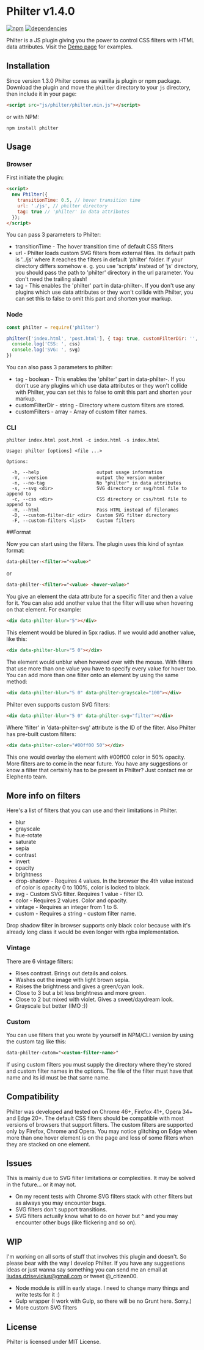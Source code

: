 # Philter v1.4.0
[![npm](https://img.shields.io/npm/v/philter.svg)](https://www.npmjs.com/package/philter) [![dependencies](https://david-dm.org/specro/philter.svg)](https://david-dm.org/specro/philter)

Philter is a JS plugin giving you the power to control CSS filters with HTML data attributes.
Visit the [Demo page](http://specro.github.io/Philter/) for examples.

## Installation
Since version 1.3.0 Philter comes as vanilla js plugin or npm package.
Download the plugin and move the `philter` directory to your `js` directory, then include it in your page:
```html
<script src="js/philter/philter.min.js"></script>
```
or with NPM:
```shell
npm install philter
```
## Usage
### Browser
First initiate the plugin:
```html
<script>
  new Philter({
    transitionTime: 0.5, // hover transition time
    url: './js', // philter directory
    tag: true // 'philter' in data attributes
  });
</script>
```
You can pass 3 parameters to Philter:
* transitionTime - The hover transition time of default CSS filters
* url - Philter loads custom SVG filters from external files. Its default path is '../js' where it reaches the filters in default 'philter' folder. If your directory differs somehow e. g. you use 'scripts' instead of 'js' directory, you should pass the path to 'philter' directory in the url parameter. You don't need the trailing slash!
* tag - This enables the 'philter' part in data-philter-<filter>. If you don't use any plugins which use data attributes or they won't collide with Philter, you can set this to false to omit this part and shorten your markup.

### Node
```js
const philter = require('philter')

philter(['index.html', 'post.html'], { tag: true, customFilterDir: '', customFilters: [] } (css, svg) => {
  console.log('CSS: ', css)
  console.log('SVG: ', svg)
})
```
You can also pass 3 parameters to philter:
* tag - boolean - This enables the 'philter' part in data-philter-<filter>. If you don't use any plugins which use data attributes or they won't collide with Philter, you can set this to false to omit this part and shorten your markup.
* customFilterDir - string - Directory where custom filters are stored.
* customFilters - array - Array of custom filter names.

### CLI
```shell
philter index.html post.html -c index.html -s index.html
```

```
Usage: philter [options] <file ...>

Options:

  -h, --help                     output usage information
  -V, --version                  output the version number
  -n, --no-tag                   No "philter" in data attributes
  -s, --svg <dir>                SVG directory or svg/html file to append to
  -c, --css <dir>                CSS directory or css/html file to append to
  -H, --html                     Pass HTML instead of filenames
  -D, --custom-filter-dir <dir>  Custom SVG filter directory
  -F, --custom-filters <list>    Custom filters

```

##Format

Now you can start using the filters. The plugin uses this kind of syntax format:
```html
data-philter-<filter>="<value>"
```
or
```html
data-philter-<filter>="<value> <hover-value>"
```
You give an element the data attribute for a specific filter and then a value for it. You can also add another value that the filter will use when hovering on that element.
For example:
```html
<div data-philter-blur="5"></div>
```
This element would be blured in 5px radius. If we would add another value, like this:
```html
<div data-philter-blur="5 0"></div>
```
The element would unblur when hovered over with the mouse.
With filters that use more than one value you have to specify every value for hover too.
You can add more than one filter onto an element by using the same method:
```html
<div data-philter-blur="5 0" data-philter-grayscale="100"></div>
```
Philter even supports custom SVG filters:
```html
<div data-philter-blur="5 0" data-philter-svg="filter"></div>
```
Where 'filter' in 'data-philter-svg' attribute is the ID of the filter.
Also Philter has pre-built custom filters:
```html
<div data-philter-color="#00ff00 50"></div>
```
This one would overlay the element with #00ff00 color in 50% opacity.
More filters are to come in the near future. You have any suggestions or know a filter that certainly has to be present in Philter? Just contact me or Elephento team.
## More info on filters
Here's a list of filters that you can use and their limitations in Philter.
* blur
* grayscale
* hue-rotate
* saturate
* sepia
* contrast
* invert
* opacity
* brightness
* drop-shadow - Requires 4 values. In the browser the 4th value instead of color is opacity 0 to 100%, color is locked to black.
* svg - Custom SVG filter. Requires 1 value - filter ID.
* color - Requires 2 values. Color and opacity.
* vintage - Requires an integer from 1 to 6.
* custom - Requires a string - custom filter name.

Drop shadow filter in browser supports only black color because with it's already long class it would be even longer with rgba implementation.
### Vintage
There are 6 vintage filters:
* Rises contrast. Brings out details and colors.
* Washes out the image with light brown sepia.
* Raises the brightness and gives a green/cyan look.
* Close to 3 but a bit less brightness and more green.
* Close to 2 but mixed with violet. Gives a sweet/daydream look.
* Grayscale but better (IMO :))

### Custom
You can use filters that you wrote by yourself in NPM/CLI version by using the custom tag like this:
```html
data-philter-cutom="<custom-filter-name>"
```
If using custom filters you must supply the directory where they're stored and custom filter names in the options. The file of the filter must have that name and its id must be that same name.

## Compatibility
Philter was developed and tested on Chrome 46+, Firefox 41+, Opera 34+ and Edge 20+. The default CSS filters should be compatible with most versions of browsers that support filters. The custom filters are supported only by Firefox, Chrome and Opera. You may notice glitching on Edge when more than one hover element is on the page and loss of some filters when they are stacked on one element.
## Issues
This is mainly due to SVG filter limitations or complexities. It may be solved in the future... or it may not.
* On my recent tests with Chrome SVG filters stack with other filters but as always you may encounter bugs.
* SVG filters don't support transitions.
* SVG filters actually know what to do on hover but ^ and you may encounter other bugs (like flickering and so on).

## WIP
I'm working on all sorts of stuff that involves this plugin and doesn't. So please bear with the way I develop Philter. If you have any suggestions ideas or just wanna say something you can send me an email at liudas.dzisevicius@gmail.com or tweet @_citizen00.
* Node module is still in early stage. I need to change many things and write tests for it :)
* Gulp wrapper (I work with Gulp, so there will be no Grunt here. Sorry.)
* More custom SVG filters

## License
Philter is licensed under MIT License.
